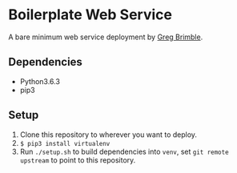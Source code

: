 # Boilerplate Web Service
A bare minimum web service deployment by [Greg Brimble](https://gregbrimble.com).

## Dependencies
* Python3.6.3
* pip3

## Setup
1. Clone this repository to wherever you want to deploy.
2. `$ pip3 install virtualenv`
3. Run `./setup.sh` to build dependencies into `venv`, set `git remote upstream` to point to this repository.
